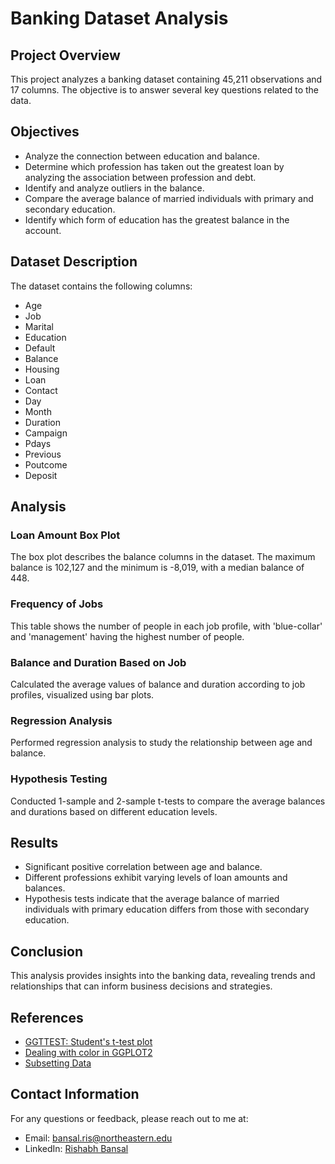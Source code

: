 
# Banking Dataset Analysis

## Project Overview
This project analyzes a banking dataset containing 45,211 observations and 17 columns. The objective is to answer several key questions related to the data.

## Objectives
- Analyze the connection between education and balance.
- Determine which profession has taken out the greatest loan by analyzing the association between profession and debt.
- Identify and analyze outliers in the balance.
- Compare the average balance of married individuals with primary and secondary education.
- Identify which form of education has the greatest balance in the account.

## Dataset Description
The dataset contains the following columns:
- Age
- Job
- Marital
- Education
- Default
- Balance
- Housing
- Loan
- Contact
- Day
- Month
- Duration
- Campaign
- Pdays
- Previous
- Poutcome
- Deposit

## Analysis
### Loan Amount Box Plot
The box plot describes the balance columns in the dataset. The maximum balance is 102,127 and the minimum is -8,019, with a median balance of 448.

### Frequency of Jobs
This table shows the number of people in each job profile, with 'blue-collar' and 'management' having the highest number of people.

### Balance and Duration Based on Job
Calculated the average values of balance and duration according to job profiles, visualized using bar plots.

### Regression Analysis
Performed regression analysis to study the relationship between age and balance.

### Hypothesis Testing
Conducted 1-sample and 2-sample t-tests to compare the average balances and durations based on different education levels.

## Results
- Significant positive correlation between age and balance.
- Different professions exhibit varying levels of loan amounts and balances.
- Hypothesis tests indicate that the average balance of married individuals with primary education differs from those with secondary education.

## Conclusion
This analysis provides insights into the banking data, revealing trends and relationships that can inform business decisions and strategies.

## References
- [GGTTEST: Student's t-test plot](https://www.rdocumentation.org/packages/gginference/versions/0.1.3/topics/ggttest)
- [Dealing with color in GGPLOT2](https://r-graph-gallery.com/ggplot2-color.html)
- [Subsetting Data](https://www.statmethods.net/management/subset.html)

## Contact Information
For any questions or feedback, please reach out to me at:
- Email: bansal.ris@northeastern.edu
- LinkedIn: [Rishabh Bansal](https://www.linkedin.com/in/rishabhrsnr)
